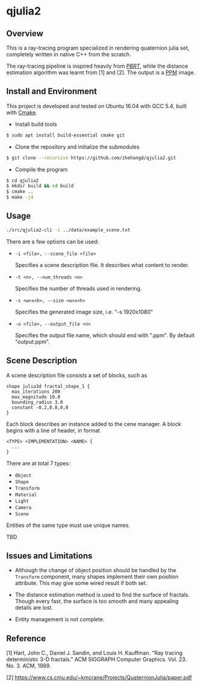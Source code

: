 # qjulia2
## Overview
This is a ray-tracing program specialized in rendering quaternion julia set,
completely written in native C++ from the scratch.

The ray-tracing pipeline is inspired heavily from [*PBRT*](https://www.pbrt.org/),
while the distance estimation algorithm was learnt from [1] and [2].
The output is a [PPM](http://netpbm.sourceforge.net/doc/ppm.html) image.
## Install and Environment

This project is developed and tested on Ubuntu 16.04 with GCC 5.4,
built with [Cmake](https://cmake.org/).

* Install build tools
```bash
$ sudo apt install build-essential cmake git
```
* Clone the repository and initialize the submodules
```bash
$ git clone --recursive https://github.com/zhehangd/qjulia2.git
```
* Compile the program
```bash
$ cd qjulia2
$ mkdir build && cd build
$ cmake ..
$ make -j4
```

## Usage

```bash
./src/qjulia2-cli -i ../data/example_scene.txt
```
There are a few options can be used:
* `-i <file>, --scene_file <file>`

  Specifies a scene description file. It describes what content to render.

* `-t <n>, --num_threads <n>`

  Specifies the number of threads used in rendering.

* `-s <w>x<h>, --size <w>x<h>`

  Specifies the generated image size, i.e. "-s 1920x1080"

* `-o <file>, --output_file <n>`

  Specifies the output file name, which should end with ".ppm".
  By default "output.ppm".

## Scene Description

A scene description file consists a set of blocks, such as
```
shape julia3d fractal_shape_1 {
  max_iterations 200
  max_magnitude 10.0
  bounding_radius 3.0
  constant -0.2,0.8,0,0
}
```
Each block describes an instance added to the cene manager.
A block begins with a line of header, in format
```
<TYPE> <IMPLEMENTATION> <NAME> {
  ...
}
```

There are at total 7 types:
  * `Object`
  * `Shape`
  * `Transform`
  * `Material`
  * `Light`
  * `Camera`
  * `Scene`

Entities of the same type must use unique names.

TBD


## Issues and Limitations

* Although the change of object position should be handled by
the `Transform` component, many shapes implement their own position
attribute. This may give some wired result if both set.

* The distance estimation method is used to find the surface of
fractals. Though every fast, the surface is too smooth and many
appealing details are lost.

* Entity management is not complete.

## Reference

[1] Hart, John C., Daniel J. Sandin, and Louis H. Kauffman. "Ray tracing deterministic 3-D fractals." ACM SIGGRAPH Computer Graphics. Vol. 23. No. 3. ACM, 1989.

[2] https://www.cs.cmu.edu/~kmcrane/Projects/QuaternionJulia/paper.pdf
